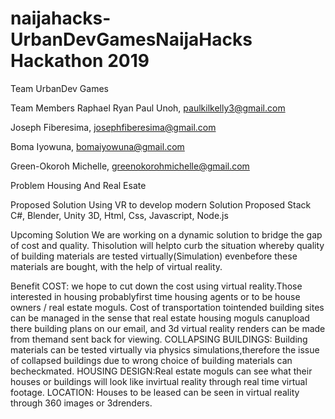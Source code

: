 
# naijahacks-UrbanDevGamesNaijaHacks Hackathon 2019

Team UrbanDev Games 

Team Members
Raphael Ryan Paul Unoh, paulkilkelly3@gmail.com 

Joseph Fiberesima, josephfiberesima@gmail.com

Boma Iyowuna, bomaiyowuna@gmail.com

Green-Okoroh Michelle, greenokorohmichelle@gmail.com

Problem
Housing And Real Esate 

Proposed Solution
Using VR to develop modern Solution 
Proposed Stack
C#, Blender, Unity 3D, Html, Css, Javascript, Node.js

Upcoming Solution 
We are working on a dynamic solution to bridge the gap of cost and quality. Thisolution will helpto curb the situation whereby quality of building materials are tested virtually(Simulation) evenbefore these materials are bought, with the help of virtual reality.

Benefit 
COST: ​we hope to cut down the cost using virtual reality.Those interested in housing probablyfirst time housing agents or to be house owners / real estate moguls. Cost of transportation tointended building sites can be managed in the sense that real estate housing moguls canupload there building plans on our email, and 3d virtual reality renders can be made from themand sent back for viewing.
COLLAPSING BUILDINGS: ​Building materials can be tested virtually via physics simulations,therefore the issue of collapsed buildings due to wrong choice of building materials can becheckmated.
HOUSING DESIGN: ​Real estate moguls can ​see ​what their houses or buildings will look like invirtual reality through real time virtual footage.
LOCATION:​ Houses to be leased can be ​seen ​in virtual reality through 360 images or 3drenders.
